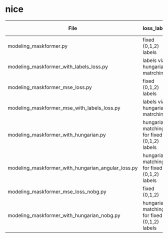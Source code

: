 # nice

| File | loss_labels | loss_masks | null class |
| --- | ----------- | ----------- | ----------- |
| modeling_maskformer.py | fixed (0,1,2) labels | angular loss radians | yes |
| modeling_maskformer_with_labels_loss.py | labels via hungarian matrching | angular loss radians | yes |
| modeling_maskformer_mse_loss.py | fixed (0,1,2) labels | mse loss | yes |
| modeling_maskformer_mse_with_labels_loss.py | labels via hungarian matrching | mse loss | yes |
| modeling_maskformer_with_hungarian.py | hungarian matching for fixed (0,1,2) labels | mse loss | yes |
| modeling_maskformer_with_hungarian_angular_loss.py | hungarian matching for fixed (0,1,2) labels | angular loss | yes |
| modeling_maskformer_mse_loss_nobg.py | fixed (0,1,2) | mse loss | no |
| modeling_maskformer_with_hungarian_nobg.py | hungarian matching for fixed (0,1,2) labels | mse loss | no |
